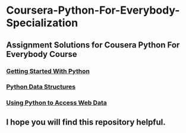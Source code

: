# Coursera-Python-For-Everybody-Specialization
## Assignment Solutions for Cousera Python For Everybody Course
### [Getting Started With Python](https://github.com/TechDevSubhopriyo/Coursera-Python-For-Everybody-Specialization/tree/master/Getting%20Started%20With%20Python)
### [Python Data Structures](https://github.com/TechDevSubhopriyo/Coursera-Python-For-Everybody-Specialization/tree/master/Python%20Data%20Structures)
### [Using Python to Access Web Data](https://github.com/TechDevSubhopriyo/Coursera-Python-For-Everybody-Specialization/tree/master/Using%20Python%20to%20Access%20Web%20Data)
## I hope you will find this repository helpful.
